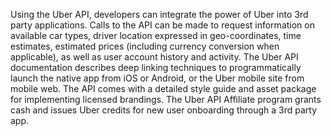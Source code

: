 Using the Uber API, developers can integrate the power of Uber into 3rd party applications. Calls to the API can be made to request information on available car types, driver location expressed in geo-coordinates, time estimates, estimated prices (including currency conversion when applicable), as well as user account history and activity. The Uber API documentation describes deep linking techniques to programmatically launch the native app from iOS or Android, or the Uber mobile site from mobile web. The API comes with a detailed style guide and asset package for implementing licensed brandings. The Uber API Affiliate program grants cash and issues Uber credits for new user onboarding through a 3rd party app.